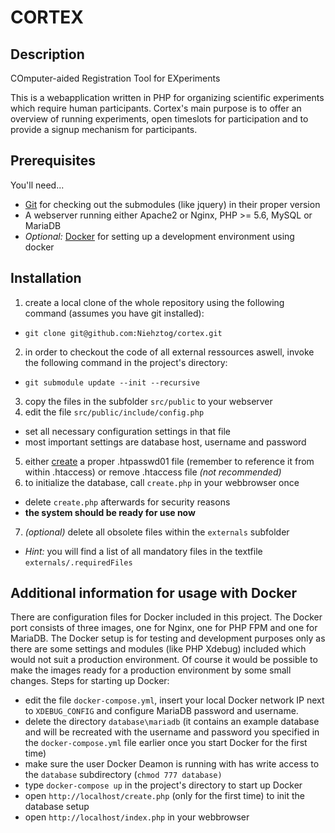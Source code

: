 CORTEX
======

Description
-----------
COmputer-aided Registration Tool for EXperiments

This is a webapplication written in PHP for organizing scientific experiments which require human participants. Cortex's main purpose is to offer an overview of running experiments, open timeslots for participation and to provide a signup mechanism for participants.

Prerequisites
-------------
You'll need...
*  [Git](https://git-scm.com/) for checking out the submodules (like jquery) in their proper version
* A webserver running either Apache2 or Nginx, PHP >= 5.6, MySQL or MariaDB
* _Optional:_ [Docker](https://www.docker.com/) for setting up a development environment using docker

Installation
------------
1. create a local clone of the whole repository using the following command (assumes you have git installed):
  * `git clone git@github.com:Niehztog/cortex.git`
2. in order to checkout the code of all external ressources aswell, invoke the following command in the project's directory:
  * `git submodule update --init --recursive`
3. copy the files in the subfolder `src/public` to your webserver
4. edit the file `src/public/include/config.php`
  * set all necessary configuration settings in that file
  * most important settings are database host, username and password
5. either [create](http://www.colostate.edu/~ric/htpass.html) a proper .htpasswd01 file (remember to reference it from within .htaccess) or remove .htaccess file _(not recommended)_
6. to initialize the database, call `create.php` in your webbrowser once
  * delete `create.php` afterwards for security reasons
  * __the system should be ready for use now__
7. _(optional)_ delete all obsolete files within the `externals` subfolder
  * _Hint:_ you will find a list of all mandatory files in the textfile `externals/.requiredFiles`

Additional information for usage with Docker
--------------------------------------------
There are configuration files for Docker included in this project. The Docker port consists of three images, one for Nginx, one for PHP FPM and one for MariaDB. The Docker setup is for testing and development purposes only as there are some settings and modules (like PHP Xdebug) included which would not suit a production environment. Of course it would be possible to make the images ready for a production environment by some small changes.
Steps for starting up Docker:
* edit the file `docker-compose.yml`, insert your local Docker network IP next to `XDEBUG_CONFIG` and configure MariaDB password and username.
* delete the directory `database\mariadb` (it contains an example database and will be recreated with the username and password you specified in the `docker-compose.yml` file earlier once you start Docker for the first time)
* make sure the user Docker Deamon is running with has write access to the `database` subdirectory (`chmod 777 database)`
* type `docker-compose up` in the project's directory to start up Docker
* open `http://localhost/create.php` (only for the first time) to init the database setup
* open `http://localhost/index.php` in your webbrowser
